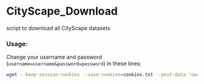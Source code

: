 # CityScape_Download
script to download all CityScape datasets

### Usage:
Change your username and password (`username=username&password=password`) in these lines:
```sh
wget --keep-session-cookies --save-cookies=cookies.txt --post-data 'username=username&password=password&submit=Login' https://www.cityscapes-dataset.com/login/
```
